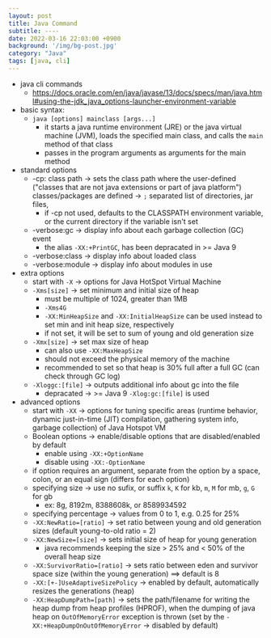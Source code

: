 ```yaml
---
layout: post
title: Java Command
subtitle: ----
date: 2022-03-16 22:03:00 +0900
background: '/img/bg-post.jpg'
category: "Java"
tags: [java, cli]
---
```


* java cli commands
    * https://docs.oracle.com/en/java/javase/13/docs/specs/man/java.html#using-the-jdk_java_options-launcher-environment-variable
* basic syntax:
    * `java [options] mainclass [args...]`
        * it starts a java runtime environment (JRE) or the java virtual machine (JVM), loads the specified main class, and calls the `main` method of that class
        * passes in the program arguments as arguments for the main method
* standard options
    * -cp: class path -> sets the class path where the user-defined ("classes that are not java extensions or part of java platform") classes/packages are defined -> `;` separated list of directories, jar files,
        * if -cp not used, defaults to the CLASSPATH environment variable, or the current directory if the variable isn't set
    * -verbose:gc -> display info about each garbage collection (GC) event
        * the alias `-XX:+PrintGC`, has been depracated in >= Java 9
    * -verbose:class -> display info about loaded class
    * -verbose:module -> display info about modules in use
* extra options
    * start with `-X` -> options for Java HotSpot Virtual Machine
    * `-Xms[size]` -> set minimum and initial size of heap
        * must be multiple of 1024, greater than 1MB
        * `-Xms4G`
        * `-XX:MinHeapSize` and `-XX:InitialHeapSize` can be used instead 
        to set min and init heap size, respectively
        * if not set, it will be set to sum of young and old generation size
    * `-Xmx[size]` -> set max size of heap
        * can also use `-XX:MaxHeapSize`
        * should not exceed the physical memory of the machine
        * recommended to set so that heap is 30% full after a full GC (can check through GC log)
    * `-Xloggc:[file]` -> outputs additional info about gc into the file
        * depracated -> >= Java 9 `-Xlog:gc:[file]` is used
* advanced options 
    * start with `-XX` -> options for tuning specific areas (runtime behavior, dynamic just-in-time (JIT) compilation, gathering system info, garbage collection) of Java Hotspot VM
    * Boolean options -> enable/disable options that are disabled/enabled by default
        * enable using `-XX:+OptionName`
        * disable using `-XX:-OptionName`
    * if option requires an argument, separate from the option by a space, colon, or an equal sign (differs for each option)
    * specifying size -> use no sufix, or suffix `k`, `K` for kb, `m`, `M` for mb, `g`, `G` for gb
        * ex:  8g, 8192m, 8388608k, or 8589934592
    * specifying percentage -> values from 0 to 1, e.g. 0.25 for 25%
    * `-XX:NewRatio=[ratio]` -> set ratio between young and old generation sizes (default young-to-old ratio = 2)
    * `-XX:NewSize=[size]` -> sets initial size of heap for young generation 
        * java recommends keeping the size > 25% and < 50% of the overall heap size
    * `-XX:SurvivorRatio=[ratio]` -> sets ratio between eden and survivor space size (within the young generation) ==> default is 8
    * `-XX:[+-]UseAdaptiveSizePolicy` -> enabled by default, automatically resizes the generations (heap)
    * `-XX:HeapDumpPath=[path]` -> sets the path/filename for writing the heap dump from heap profiles (HPROF), when the dumping of java heap on `OutOfMemoryError` exception is thrown (set by the `-XX:+HeapDumpOnOutOfMemoryError` -> disabled by default)
